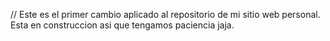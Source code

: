// Este es el primer cambio aplicado al repositorio de mi sitio web personal. Esta en construccion asi que tengamos paciencia jaja.
